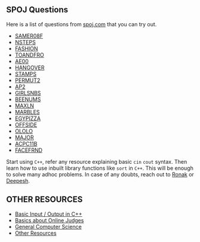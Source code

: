 
## SPOJ Questions
Here is a list of questions from [spoj.com](www.spoj.com) that you can try out.
- [SAMER08F](https://www.spoj.com/problems/SAMER08F/)
- [NSTEPS](https://www.spoj.com/problems/NSTEPS/)
- [FASHION](https://www.spoj.com/problems/FASHION/)
- [TOANDFRO](https://www.spoj.com/problems/TOANDFRO/)
- [AE00](https://www.spoj.com/problems/AE00/)
- [HANGOVER](https://www.spoj.com/problems/HANGOVER/)
- [STAMPS](https://www.spoj.com/problems/STAMPS/)
- [PERMUT2](https://www.spoj.com/problems/PERMUT2/)
- [AP2](https://www.spoj.com/problems/AP2/)
- [GIRLSNBS](https://www.spoj.com/problems/GIRLSNBS/)
- [BEENUMS](https://www.spoj.com/problems/BEENUMS/)
- [MAXLN](https://www.spoj.com/problems/MAXLN/)
- [MARBLES](https://www.spoj.com/problems/MARBLES/)
- [EGYPIZZA](https://www.spoj.com/problems/EGYPIZZA)
- [OFFSIDE](https://www.spoj.com/problems/OFFSIDE)
- [OLOLO](https://www.spoj.com/problems/OLOLO/)
- [MAJOR](https://www.spoj.com/problems/MAJOR/)
- [ACPC11B](https://www.spoj.com/problems/ACPC11B/)
- [FACEFRND](https://www.spoj.com/problems/FACEFRND/)

Start using `C++`, refer any resource explaining basic `cin` `cout` syntax.
Then learn how to use inbuilt library functions like `sort` in `C++`. This will be enough to solve many adhoc problems.
In case of any doubts, reach out to [Ronak](mailto:ronakkatta28@gmail.com) or [Deepesh](mailto:deepesh.baid@gmail.com).

## OTHER RESOURCES
- [Basic Input / Output in C++](https://www.geeksforgeeks.org/basic-input-output-c/)
- [Basics about Online Judges](https://shubhambhattar.github.io/competitive-programming/)
- [General Computer Science](https://gist.github.com/shubhambhattar/8f47141d5b89cfbc818e45176249e1be)
- [Other Resources](https://gist.github.com/shubhambhattar/bc461d622e181cdb9a737d58ad574d5b)
